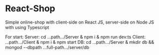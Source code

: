 # React-Shop
Simple online-shop with client-side on React JS, server-side on Node JS with using Typescript

For start:
Server: cd ...path.../Server & npm i & npm run dev:ts
Client: ...path.../Client & npm i & npm start
DB: cd ...path.../Server & mkdir db && mongod --dbpath ...full-path.../server/db
